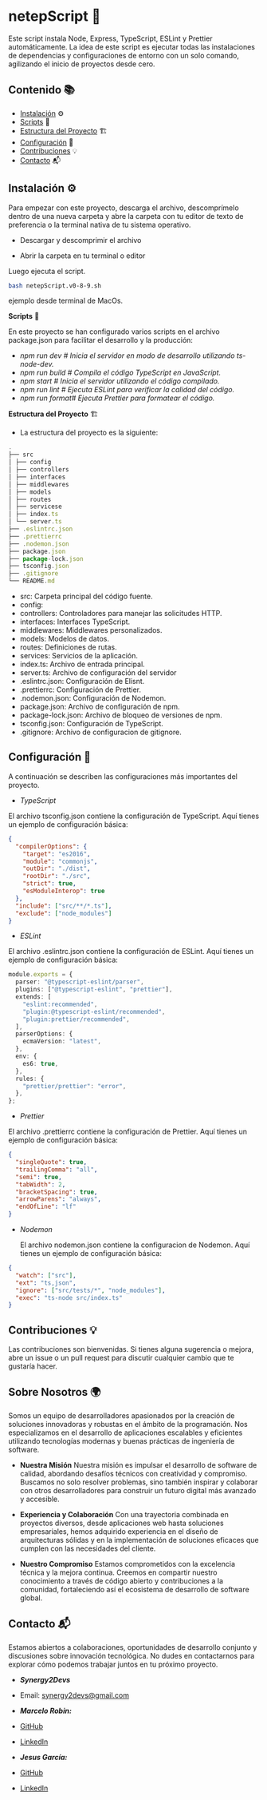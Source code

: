 # **netepScript** 🚀

Este script instala Node, Express, TypeScript, ESLint y Prettier automáticamente. La idea de este script es ejecutar todas las instalaciones de dependencias y configuraciones de entorno con un solo comando, agilizando el inicio de proyectos desde cero.

## **Contenido** 📚

- [Instalación](#instalación-⚙️) ⚙️
- [Scripts](#scripts-📜) 📜
- [Estructura del Proyecto](#estructura-del-proyecto-🏗️) 🏗️
- [Configuración](#configuración-🔧) 🔧
- [Contribuciones](#contribuciones-💡) 💡
- [Contacto](#contacto-📬) 📬

## **Instalación** ⚙️

Para empezar con este proyecto, descarga el archivo, descomprímelo dentro de una nueva carpeta y abre la carpeta con tu editor de texto de preferencia o la terminal nativa de tu sistema operativo.

- Descargar y descomprimir el archivo

- Abrir la carpeta en tu terminal o editor

Luego ejecuta el script.

```bash
bash netepScript.v0-8-9.sh
```

ejemplo desde terminal de MacOs.

**Scripts** 📜

En este proyecto se han configurado varios scripts en el archivo package.json para facilitar el desarrollo y la producción:

- _npm run dev # Inicia el servidor en modo de desarrollo utilizando ts-node-dev._
- _npm run build # Compila el código TypeScript en JavaScript._
- _npm start # Inicia el servidor utilizando el código compilado._
- _npm run lint # Ejecuta ESLint para verificar la calidad del código._
- _npm run format# Ejecuta Prettier para formatear el código._

**Estructura del Proyecto** 🏗️

- La estructura del proyecto es la siguiente:

```ts
.
├── src
│ ├── config
│ ├── controllers
│ ├── interfaces
│ ├── middlewares
│ ├── models
│ ├── routes
│ ├── servicese
│ ├── index.ts
│ └── server.ts
├── .eslintrc.json
├── .prettierrc
├── .nodemon.json
├── package.json
├── package-lock.json
├── tsconfig.json
├── .gitignore
└── README.md
```

- src: Carpeta principal del código fuente.
- config:
- controllers: Controladores para manejar las solicitudes HTTP.
- interfaces: Interfaces TypeScript.
- middlewares: Middlewares personalizados.
- models: Modelos de datos.
- routes: Definiciones de rutas.
- services: Servicios de la aplicación.
- index.ts: Archivo de entrada principal.
- server.ts: Archivo de configuración del servidor
- .eslintrc.json: Configuración de Elisnt.
- .prettierrc: Configuración de Prettier.
- .nodemon.json: Configuración de Nodemon.
- package.json: Archivo de configuración de npm.
- package-lock.json: Archivo de bloqueo de versiones de npm.
- tsconfig.json: Configuración de TypeScript.
- .gitignore: Archivo de configuracion de gitignore.

## **Configuración** 🔧

A continuación se describen las configuraciones más importantes del proyecto.

- _TypeScript_

El archivo tsconfig.json contiene la configuración de TypeScript. Aquí tienes un ejemplo de configuración básica:

```json
{
  "compilerOptions": {
    "target": "es2016",
    "module": "commonjs",
    "outDir": "./dist",
    "rootDir": "./src",
    "strict": true,
    "esModuleInterop": true
  },
  "include": ["src/**/*.ts"],
  "exclude": ["node_modules"]
}
```

- _ESLint_

El archivo .eslintrc.json contiene la configuración de ESLint. Aquí tienes un ejemplo de configuración básica:

```ts
module.exports = {
  parser: "@typescript-eslint/parser",
  plugins: ["@typescript-eslint", "prettier"],
  extends: [
    "eslint:recommended",
    "plugin:@typescript-eslint/recommended",
    "plugin:prettier/recommended",
  ],
  parserOptions: {
    ecmaVersion: "latest",
  },
  env: {
    es6: true,
  },
  rules: {
    "prettier/prettier": "error",
  },
};
```

- _Prettier_

El archivo .prettierrc contiene la configuración de Prettier. Aquí tienes un ejemplo de configuración básica:

```json
{
  "singleQuote": true,
  "trailingComma": "all",
  "semi": true,
  "tabWidth": 2,
  "bracketSpacing": true,
  "arrowParens": "always",
  "endOfLine": "lf"
}
```

- _Nodemon_

  El archivo nodemon.json contiene la configuracion de Nodemon. Aquí tienes un ejemplo de configuración básica:

```json
{
  "watch": ["src"],
  "ext": "ts,json",
  "ignore": ["src/tests/*", "node_modules"],
  "exec": "ts-node src/index.ts"
}
```

## **Contribuciones** 💡

Las contribuciones son bienvenidas. Si tienes alguna sugerencia o mejora, abre un issue o un pull request para discutir cualquier cambio que te gustaría hacer.

## **Sobre Nosotros** 🌍

Somos un equipo de desarrolladores apasionados por la creación de soluciones innovadoras y robustas en el ámbito de la programación. Nos especializamos en el desarrollo de aplicaciones escalables y eficientes utilizando tecnologías modernas y buenas prácticas de ingeniería de software.

- **Nuestra Misión**
  Nuestra misión es impulsar el desarrollo de software de calidad, abordando desafíos técnicos con creatividad y compromiso. Buscamos no solo resolver problemas, sino también inspirar y colaborar con otros desarrolladores para construir un futuro digital más avanzado y accesible.

- **Experiencia y Colaboración**
  Con una trayectoria combinada en proyectos diversos, desde aplicaciones web hasta soluciones empresariales, hemos adquirido experiencia en el diseño de arquitecturas sólidas y en la implementación de soluciones eficaces que cumplen con las necesidades del cliente.

- **Nuestro Compromiso**
  Estamos comprometidos con la excelencia técnica y la mejora continua. Creemos en compartir nuestro conocimiento a través de código abierto y contribuciones a la comunidad, fortaleciendo así el ecosistema de desarrollo de software global.

## **Contacto** 📬

Estamos abiertos a colaboraciones, oportunidades de desarrollo conjunto y discusiones sobre innovación tecnológica. No dudes en contactarnos para explorar cómo podemos trabajar juntos en tu próximo proyecto.

- **_Synergy2Devs_**

- Email: [synergy2devs@gmail.com](mailto:synergy2devs@gmail.com)

- **_Marcelo Robin:_**

- <a href="https://github.com/mnibor" target="_blank">GitHub</a>
- <a href="https://www.linkedin.com/in/marcelo-a-robin-3605b1286/" target="_blank">LinkedIn</a>

- **_Jesus García:_**

- <a href="https://github.com/JAJesusGarcia" target="_blank">GitHub</a>
- <a href="https://www.linkedin.com/in/jesusjagarcia/" target="_blank">LinkedIn</a>
